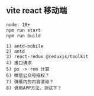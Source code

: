 ## vite react 移动端

```bash
node: 18+
npm run start
npm run build
```

```
1) antd-mobile
2) antd
3) react-redux @reduxjs/toolkit
4) 接口请求
5) px -> rem 计算
6) 微信公众号授权？
7) 弹框内的内容滚动？
8) 调用APP方法，测试下？
```

